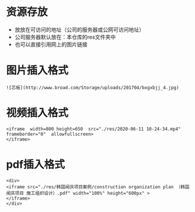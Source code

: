 # 资源存放
- 放放在可访问的地址（公司的服务器或公网可访问地址）
- 公司服务器默认放在：本仓库的res文件夹中
- 也可以直接引用网上的图片链接

# 图片插入格式
```
![芯板](http://www.broad.com/Storage/uploads/201704/bxgxbjj_4.jpg)
```
# 视频插入格式
```
<iframe  width=800 height=650  src="./res/2020-06-11 10-24-34.mp4" frameborder="0"  allowfullscreen>
</iframe>
```
# pdf插入格式
```
<div>
<iframe src="./res/韩国闻庆项目案例/construction organization plan （韩国闻庆项目 施工组织设计）.pdf" width="100%" height="600px" >
</iframe>
</div>
```